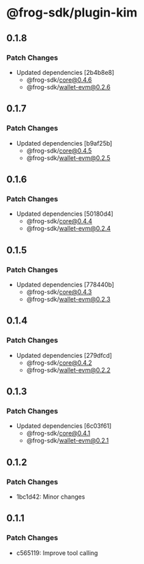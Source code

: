 # @frog-sdk/plugin-kim

## 0.1.8

### Patch Changes

- Updated dependencies [2b4b8e8]
  - @frog-sdk/core@0.4.6
  - @frog-sdk/wallet-evm@0.2.6

## 0.1.7

### Patch Changes

- Updated dependencies [b9af25b]
  - @frog-sdk/core@0.4.5
  - @frog-sdk/wallet-evm@0.2.5

## 0.1.6

### Patch Changes

- Updated dependencies [50180d4]
  - @frog-sdk/core@0.4.4
  - @frog-sdk/wallet-evm@0.2.4

## 0.1.5

### Patch Changes

- Updated dependencies [778440b]
  - @frog-sdk/core@0.4.3
  - @frog-sdk/wallet-evm@0.2.3

## 0.1.4

### Patch Changes

- Updated dependencies [279dfcd]
  - @frog-sdk/core@0.4.2
  - @frog-sdk/wallet-evm@0.2.2

## 0.1.3

### Patch Changes

- Updated dependencies [6c03f61]
  - @frog-sdk/core@0.4.1
  - @frog-sdk/wallet-evm@0.2.1

## 0.1.2

### Patch Changes

- 1bc1d42: Minor changes

## 0.1.1

### Patch Changes

- c565119: Improve tool calling
